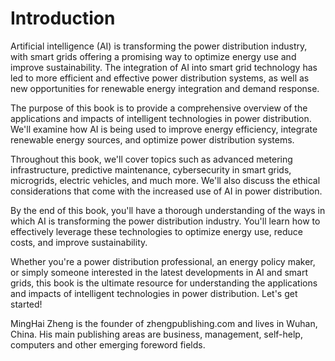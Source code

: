 # Introduction

Artificial intelligence (AI) is transforming the power distribution industry, with smart grids offering a promising way to optimize energy use and improve sustainability. The integration of AI into smart grid technology has led to more efficient and effective power distribution systems, as well as new opportunities for renewable energy integration and demand response.

The purpose of this book is to provide a comprehensive overview of the applications and impacts of intelligent technologies in power distribution. We'll examine how AI is being used to improve energy efficiency, integrate renewable energy sources, and optimize power distribution systems.

Throughout this book, we'll cover topics such as advanced metering infrastructure, predictive maintenance, cybersecurity in smart grids, microgrids, electric vehicles, and much more. We'll also discuss the ethical considerations that come with the increased use of AI in power distribution.

By the end of this book, you'll have a thorough understanding of the ways in which AI is transforming the power distribution industry. You'll learn how to effectively leverage these technologies to optimize energy use, reduce costs, and improve sustainability.

Whether you're a power distribution professional, an energy policy maker, or simply someone interested in the latest developments in AI and smart grids, this book is the ultimate resource for understanding the applications and impacts of intelligent technologies in power distribution. Let's get started!

MingHai Zheng is the founder of zhengpublishing.com and lives in Wuhan, China. His main publishing areas are business, management, self-help, computers and other emerging foreword fields.
